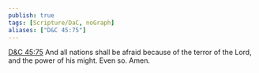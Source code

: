 ```yaml
---
publish: true
tags: [Scripture/DaC, noGraph]
aliases: ["D&C 45:75"]
---
```

[D&C 45:75](https://churchofjesuschrist.org/study/scriptures/dc-testament/dc/45?lang=eng&id=p75#p75) And all nations shall be afraid because of the terror of the Lord, and the power of his might. Even so. Amen.





